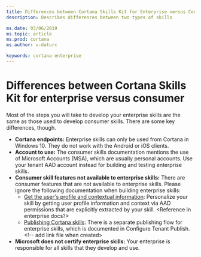 ```yaml
---
title: Differences between Cortana Skills Kit for Enterprise versus Consumer
description: Describes differences between two types of skills

ms.date: 03/06/2019
ms.topic: article
ms.prod: cortana
ms.author: v-daturc

keywords: cortana enterprise
---  
```


# Differences between Cortana Skills Kit for enterprise versus consumer

Most of the steps you will take to develop your enterprise skills are the same as those used to develop consumer skills. There are some key differences, though.

- **Cortana endpoints:** Enterprise skills can only be used from Cortana in Windows 10. They do not work with the Android or iOS clients.
- **Account to use:** The consumer skills documentation mentions the use of Microsoft Accounts (MSA), which are usually personal accounts. Use your tenant AAD account instead for building and testing enterprise skills.
- **Consumer skill features not available to enterprise skills:** There are consumer features that are not available to enterprise skills. Please ignore the following documentation when building enterprise skills:
    - [Get the user's profile and contextual information](https://docs.microsoft.com/en-us/cortana/skills/get-user-profile-context): Personalize your skill by getting user profile information and context via AAD permissions that are explicitly extracted by your skill. <Reference in enterprise docs?>
    - [Publishing Cortana skills](https://docs.microsoft.com/en-us/cortana/skills/publish-skill): There is a separate publishing flow for enterprise skills, which is documented in Configure Tenant Publish. <!-- add link file when created>
- **Microsoft does not certify enterprise skills:** Your enterprise is responsible for all skills that they develop and use.
